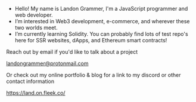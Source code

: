 - Hello! My name is Landon Grammer, I'm a JavaScript programmer and web developer. 
- I’m interested in Web3 development, e-commerce, and wherever these two worlds meet.
- I’m currently learning Solidity. You can probably find lots of test repo's here for SSR websites, dApps, and Ethereum smart contracts!

 Reach out by email if you'd like to talk about a project
 
 landongrammer@protonmail.com
 
Or check out my online portfolio & blog for a link to my discord or other contact information

https://land.on.fleek.co/
